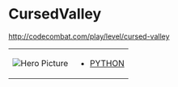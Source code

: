 # СursedValley 

http://codecombat.com/play/level/cursed-valley
<table>
<tr>
<td>

![Hero Picture](hero.png?raw=true "Hero Picture")

</td>
<td>
<ul>
<li>

[PYTHON](СursedValley.py)

</li>
</td>
</tr>
<table>